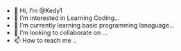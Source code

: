 - 👋 Hi, I’m @Kedy1
- 👀 I’m interested in Learning Coding...
- 🌱 I’m currently learning basic programming lanaguage...
- 💞️ I’m looking to collaborate on ...
- 📫 How to reach me ..

<!---
Kedy1/Kedy1 is a ✨ special ✨ repository because its `README.md` (this file) appears on your GitHub profile.
You can click the Preview link to take a look at your changes.
--->
